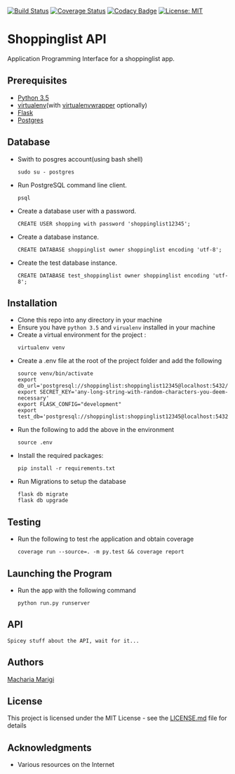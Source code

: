 [![Build Status](https://travis-ci.org/machariamarigi/shopping_list_api.svg)](https://travis-ci.org/machariamarigi/shopping_list_api) [![Coverage Status](https://coveralls.io/repos/github/machariamarigi/shopping_list_api/badge.svg?branch=development)](https://coveralls.io/github/machariamarigi/shopping_list_api?branch=development) [![Codacy Badge](https://api.codacy.com/project/badge/Grade/a4a5c07fde574109bcc1c62ddeddfd20)](https://www.codacy.com/app/machariamarigi/shopping_list_api?utm_source=github.com&amp;utm_medium=referral&amp;utm_content=machariamarigi/shopping_list_api&amp;utm_campaign=Badge_Grade) [![License: MIT](https://img.shields.io/badge/License-MIT-yellow.svg)](https://opensource.org/licenses/MIT)

# Shoppinglist API

Application Programming Interface for a shoppinglist app.


## Prerequisites
* [Python 3.5](https://www.python.org/downloads/release/python-350/)
* [virtualenv](https://virtualenv.pypa.io/en/stable/)(with [virtualenvwrapper](https://virtualenvwrapper.readthedocs.io/en/latest/install.html) optionally)
* [Flask](http://flask.pocoo.org/)
* [Postgres](https://wiki.postgresql.org/wiki/Detailed_installation_guides)

## Database
* Swith to posgres account(using bash shell)
    ```
    sudo su - postgres
    ```
* Run PostgreSQL command line client.
    ```
    psql
    ```
* Create a database user with a password.
    ```
    CREATE USER shopping with password 'shoppinglist12345';
    ```
* Create a database instance.
    ```
    CREATE DATABASE shoppinglist owner shoppinglist encoding 'utf-8';
    ```
* Create the test database instance.
    ```
    CREATE DATABASE test_shoppinglist owner shoppinglist encoding 'utf-8';
    ```

## Installation
* Clone this repo into any directory in your machine
* Ensure you have `python 3.5` and `virualenv` installed in your machine
* Create a virtual environment for the project :
    ```
    virtualenv venv
    ```
* Create a .env file at the root of the project folder and add the following
    ```
    source venv/bin/activate
    export db_url='postgresql://shoppinglist:shoppinglist12345@localhost:5432/shopinglist'
    export SECRET_KEY='any-long-string-with-random-characters-you-deem-necessary'
    export FLASK_CONFIG="development"
    export test_db='postgresql://shoppinglist:shoppinglist12345@localhost:5432/test_shopinglist'
    ```
* Run the following to add the above in the environment
    ```
    source .env
    ```
* Install the required packages:
    ```
    pip install -r requirements.txt
    ```
* Run Migrations to setup the database
    ```
    flask db migrate
    flask db upgrade
    ```

## Testing
* Run the following to test rhe application and obtain coverage
    ```
    coverage run --source=. -m py.test && coverage report
    ```

## Launching the Program
* Run the app with the following command
    ```
    python run.py runserver
    ```

## API

```
Spicey stuff about the API, wait for it...
```

## Authors
[Macharia Marigi](https://github.com/machariamarigi)

## License
This project is licensed under the MIT License - see the [LICENSE.md](LICENSE.md) file for details

## Acknowledgments
* Various resources on the Internet
